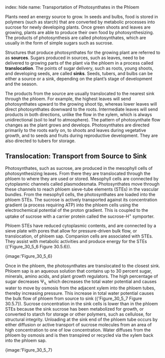 index: hide
name: Transportation of Photosynthates in the Phloem

Plants need an energy source to grow. In seeds and bulbs, food is stored in polymers (such as starch) that are converted by metabolic processes into sucrose for newly developing plants. Once green shoots and leaves are growing, plants are able to produce their own food by photosynthesizing. The products of photosynthesis are called photosynthates, which are usually in the form of simple sugars such as sucrose.

Structures that produce photosynthates for the growing plant are referred to as  **sources**. Sugars produced in sources, such as leaves, need to be delivered to growing parts of the plant via the phloem in a process called  **translocation**. The points of sugar delivery, such as roots, young shoots, and developing seeds, are called  **sinks**. Seeds, tubers, and bulbs can be either a source or a sink, depending on the plant’s stage of development and the season.

The products from the source are usually translocated to the nearest sink through the phloem. For example, the highest leaves will send photosynthates upward to the growing shoot tip, whereas lower leaves will direct photosynthates downward to the roots. Intermediate leaves will send products in both directions, unlike the flow in the xylem, which is always unidirectional (soil to leaf to atmosphere). The pattern of photosynthate flow changes as the plant grows and develops. Photosynthates are directed primarily to the roots early on, to shoots and leaves during vegetative growth, and to seeds and fruits during reproductive development. They are also directed to tubers for storage.

## Translocation: Transport from Source to Sink

Photosynthates, such as sucrose, are produced in the mesophyll cells of photosynthesizing leaves. From there they are translocated through the phloem to where they are used or stored. Mesophyll cells are connected by cytoplasmic channels called plasmodesmata. Photosynthates move through these channels to reach phloem sieve-tube elements (STEs) in the vascular bundles. From the mesophyll cells, the photosynthates are loaded into the phloem STEs. The sucrose is actively transported against its concentration gradient (a process requiring ATP) into the phloem cells using the electrochemical potential of the proton gradient. This is coupled to the uptake of sucrose with a carrier protein called the sucrose-H<sup>+</sup> symporter.

Phloem STEs have reduced cytoplasmic contents, and are connected by a sieve plate with pores that allow for pressure-driven bulk flow, or translocation, of phloem sap. Companion cells are associated with STEs. They assist with metabolic activities and produce energy for the STEs ({'Figure_30_5_6 Figure 30.5.6}).


{image:'Figure_30_5_6}
        

Once in the phloem, the photosynthates are translocated to the closest sink. Phloem sap is an aqueous solution that contains up to 30 percent sugar, minerals, amino acids, and plant growth regulators. The high percentage of sugar decreases Ψ<sub>s,</sub> which decreases the total water potential and causes water to move by osmosis from the adjacent xylem into the phloem tubes, thereby increasing pressure. This increase in total water potential causes the bulk flow of phloem from source to sink ({'Figure_30_5_7 Figure 30.5.7}). Sucrose concentration in the sink cells is lower than in the phloem STEs because the sink sucrose has been metabolized for growth, or converted to starch for storage or other polymers, such as cellulose, for structural integrity. Unloading at the sink end of the phloem tube occurs by either diffusion or active transport of sucrose molecules from an area of high concentration to one of low concentration. Water diffuses from the phloem by osmosis and is then transpired or recycled via the xylem back into the phloem sap.


{image:'Figure_30_5_7}
        
